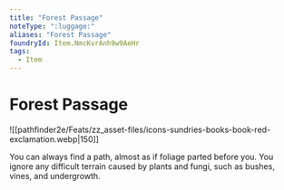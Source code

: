 ```yaml
---
title: "Forest Passage"
noteType: ":luggage:"
aliases: "Forest Passage"
foundryId: Item.NmcKvrAnh9w9AeHr
tags:
  - Item
---
```


# Forest Passage
![[pathfinder2e/Feats/zz_asset-files/icons-sundries-books-book-red-exclamation.webp|150]]

You can always find a path, almost as if foliage parted before you. You ignore any difficult terrain caused by plants and fungi, such as bushes, vines, and undergrowth.
